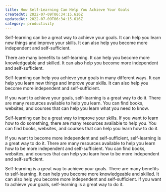 ```yaml
---
title: How Self-Learning Can Help You Achieve Your Goals
createdAt: 2022-07-09T06:34:15.616Z
updatedAt: 2022-07-09T06:34:15.616Z
category: productivity
---
```


Self-learning can be a great way to achieve your goals. It can help you learn new things and improve your skills. It can also help you become more independent and self-sufficient.

There are many benefits to self-learning. It can help you become more knowledgeable and skilled. It can also help you become more independent and self-sufficient.

Self-learning can help you achieve your goals in many different ways. It can help you learn new things and improve your skills. It can also help you become more independent and self-sufficient.

If you want to achieve your goals, self-learning is a great way to do it. There are many resources available to help you learn. You can find books, websites, and courses that can help you learn what you need to know.

Self-learning can be a great way to improve your skills. If you want to learn how to do something, there are many resources available to help you. You can find books, websites, and courses that can help you learn how to do it.

If you want to become more independent and self-sufficient, self-learning is a great way to do it. There are many resources available to help you learn how to be more independent and self-sufficient. You can find books, websites, and courses that can help you learn how to be more independent and self-sufficient.

Self-learning is a great way to achieve your goals. There are many benefits to self-learning. It can help you become more knowledgeable and skilled. It can also help you become more independent and self-sufficient. If you want to achieve your goals, self-learning is a great way to do it.
